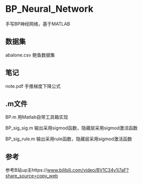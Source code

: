 # BP_Neural_Network
手写BP神经网络，基于MATLAB

## 数据集

abalone.csv 鲍鱼数据集

## 笔记

note.pdf 手推梯度下降公式

## .m文件

BP.m	用Matlab自带工具箱实现

BP_sig_sig.m	输出采用sigmod函数，隐藏层采用sigmod激活函数    

BP_sig_rule.m	输出采用rule函数，隐藏层采用sigmod激活函数    

## 参考

参考B站up主https://www.bilibili.com/video/BV1C34y1i7aF?share_source=copy_web

